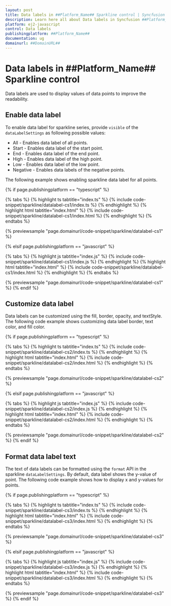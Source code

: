 ```yaml
---
layout: post
title: Data labels in ##Platform_Name## Sparkline control | Syncfusion
description: Learn here all about Data labels in Syncfusion ##Platform_Name## Sparkline control of Syncfusion Essential JS 2 and more.
platform: ej2-javascript
control: Data labels 
publishingplatform: ##Platform_Name##
documentation: ug
domainurl: ##DomainURL##
---
```


# Data labels in ##Platform_Name## Sparkline control

Data labels are used to display values of data points to improve the readability.

## Enable data label

To enable data label for sparkline series, provide `visible` of the `dataLabelSettings` as following possible values:

* All - Enables data label of  all points.
* Start - Enables data label of the start point.
* End - Enables data label of the end point.
* High - Enables data label of the high point.
* Low - Enables data label of the low point.
* Negative - Enables data labels of the negative points.

The following example shows enabling sparkline data label for all points.

{% if page.publishingplatform == "typescript" %}

 {% tabs %}
{% highlight ts tabtitle="index.ts" %}
{% include code-snippet/sparkline/datalabel-cs1/index.ts %}
{% endhighlight %}
{% highlight html tabtitle="index.html" %}
{% include code-snippet/sparkline/datalabel-cs1/index.html %}
{% endhighlight %}
{% endtabs %}
        
{% previewsample "page.domainurl/code-snippet/sparkline/datalabel-cs1" %}

{% elsif page.publishingplatform == "javascript" %}

{% tabs %}
{% highlight js tabtitle="index.js" %}
{% include code-snippet/sparkline/datalabel-cs1/index.js %}
{% endhighlight %}
{% highlight html tabtitle="index.html" %}
{% include code-snippet/sparkline/datalabel-cs1/index.html %}
{% endhighlight %}
{% endtabs %}

{% previewsample "page.domainurl/code-snippet/sparkline/datalabel-cs1" %}
{% endif %}

## Customize data label

Data labels can be customized using the fill, border, opacity, and textStyle. The following code example shows customizing data label border, text color, and fill color.

{% if page.publishingplatform == "typescript" %}

 {% tabs %}
{% highlight ts tabtitle="index.ts" %}
{% include code-snippet/sparkline/datalabel-cs2/index.ts %}
{% endhighlight %}
{% highlight html tabtitle="index.html" %}
{% include code-snippet/sparkline/datalabel-cs2/index.html %}
{% endhighlight %}
{% endtabs %}
        
{% previewsample "page.domainurl/code-snippet/sparkline/datalabel-cs2" %}

{% elsif page.publishingplatform == "javascript" %}

{% tabs %}
{% highlight js tabtitle="index.js" %}
{% include code-snippet/sparkline/datalabel-cs2/index.js %}
{% endhighlight %}
{% highlight html tabtitle="index.html" %}
{% include code-snippet/sparkline/datalabel-cs2/index.html %}
{% endhighlight %}
{% endtabs %}

{% previewsample "page.domainurl/code-snippet/sparkline/datalabel-cs2" %}
{% endif %}

## Format data label text

The text of data labels can be formatted using the `format` API in the sparkline `dataLabelSettings`. By default, data label shows the y-value of point. The following code example shows how to display x and y-values for points.

{% if page.publishingplatform == "typescript" %}

 {% tabs %}
{% highlight ts tabtitle="index.ts" %}
{% include code-snippet/sparkline/datalabel-cs3/index.ts %}
{% endhighlight %}
{% highlight html tabtitle="index.html" %}
{% include code-snippet/sparkline/datalabel-cs3/index.html %}
{% endhighlight %}
{% endtabs %}
        
{% previewsample "page.domainurl/code-snippet/sparkline/datalabel-cs3" %}

{% elsif page.publishingplatform == "javascript" %}

{% tabs %}
{% highlight js tabtitle="index.js" %}
{% include code-snippet/sparkline/datalabel-cs3/index.js %}
{% endhighlight %}
{% highlight html tabtitle="index.html" %}
{% include code-snippet/sparkline/datalabel-cs3/index.html %}
{% endhighlight %}
{% endtabs %}

{% previewsample "page.domainurl/code-snippet/sparkline/datalabel-cs3" %}
{% endif %}